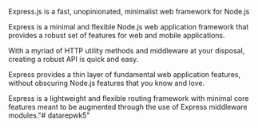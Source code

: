 Express.js is a fast, unopinionated, minimalist web framework for Node.js

Express is a minimal and flexible Node.js web application framework that provides a robust set of features for web and mobile applications.

With a myriad of HTTP utility methods and middleware at your disposal, creating a robust API is quick and easy.

Express provides a thin layer of fundamental web application features, without obscuring Node.js features that you know and love.

Express is a lightweight and flexible routing framework with minimal core features meant to be augmented through the use of Express middleware modules."# datarepwk5" 
